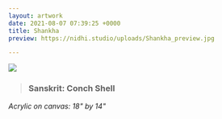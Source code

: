 ```yaml
---
layout: artwork
date: 2021-08-07 07:39:25 +0000
title: Shankha
preview: https://nidhi.studio/uploads/Shankha_preview.jpg

---
```

![](https://nidhi.studio/uploads/Shankha_wm.jpg)

> ### Sanskrit: Conch Shell

_Acrylic on canvas: 18" by 14"_

